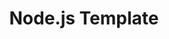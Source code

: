 ---
layout: post
title: Node.js Template
summary: Node.js Template을 활용하여 Backend 서비스를 편리하게 개발해보세요.
featured-img: node
---